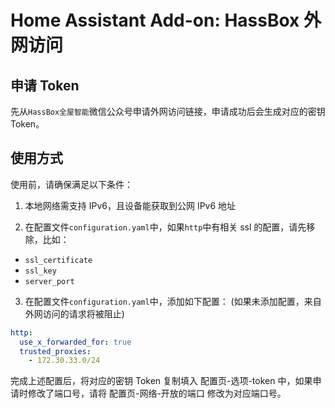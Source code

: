 # Home Assistant Add-on: HassBox 外网访问

## 申请 Token

先从`HassBox全屋智能`微信公众号申请外网访问链接，申请成功后会生成对应的密钥 Token。

## 使用方式

使用前，请确保满足以下条件：

1. 本地网络需支持 IPv6，且设备能获取到公网 IPv6 地址

2. 在配置文件`configuration.yaml`中，如果`http`中有相关 ssl 的配置，请先移除，比如：

- `ssl_certificate`
- `ssl_key`
- `server_port`

3. 在配置文件`configuration.yaml`中，添加如下配置： (如果未添加配置，来自外网访问的请求将被阻止)

```yaml
http:
  use_x_forwarded_for: true
  trusted_proxies:
    - 172.30.33.0/24
```

完成上述配置后，将对应的密钥 Token 复制填入 配置页-选项-token 中，如果申请时修改了端口号，请将 配置页-网络-开放的端口 修改为对应端口号。

